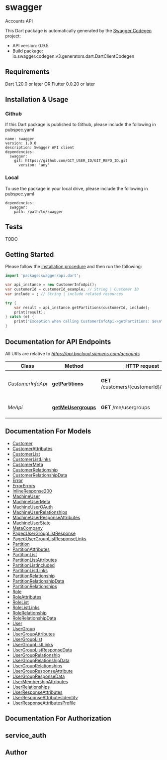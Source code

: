 # swagger
Accounts API 

This Dart package is automatically generated by the [Swagger Codegen](https://github.com/swagger-api/swagger-codegen) project:

- API version: 0.9.5
- Build package: io.swagger.codegen.v3.generators.dart.DartClientCodegen

## Requirements

Dart 1.20.0 or later OR Flutter 0.0.20 or later

## Installation & Usage

### Github
If this Dart package is published to Github, please include the following in pubspec.yaml
```
name: swagger
version: 1.0.0
description: Swagger API client
dependencies:
  swagger:
    git: https://github.com/GIT_USER_ID/GIT_REPO_ID.git
      version: 'any'
```

### Local
To use the package in your local drive, please include the following in pubspec.yaml
```
dependencies:
  swagger:
    path: /path/to/swagger
```

## Tests

TODO

## Getting Started

Please follow the [installation procedure](#installation--usage) and then run the following:

```dart
import 'package:swagger/api.dart';

var api_instance = new CustomerInfoApi();
var customerId = customerId_example; // String | Customer ID
var include = ; // String | include related resources

try {
    var result = api_instance.getPartitions(customerId, include);
    print(result);
} catch (e) {
    print("Exception when calling CustomerInfoApi->getPartitions: $e\n");
}
```

## Documentation for API Endpoints

All URIs are relative to *https://api.bpcloud.siemens.com/accounts*

Class | Method | HTTP request | Description
------------ | ------------- | ------------- | -------------
*CustomerInfoApi* | [**getPartitions**](docs//CustomerInfoApi.md#getpartitions) | **GET** /customers/{customerId}/partitions | List Partitions for Customer
*MeApi* | [**getMeUsergroups**](docs//MeApi.md#getmeusergroups) | **GET** /me/usergroups | Get the usergroups of caller

## Documentation For Models

 - [Customer](docs//Customer.md)
 - [CustomerAttributes](docs//CustomerAttributes.md)
 - [CustomerList](docs//CustomerList.md)
 - [CustomerListLinks](docs//CustomerListLinks.md)
 - [CustomerMeta](docs//CustomerMeta.md)
 - [CustomerRelationship](docs//CustomerRelationship.md)
 - [CustomerRelationshipData](docs//CustomerRelationshipData.md)
 - [Error](docs//Error.md)
 - [ErrorErrors](docs//ErrorErrors.md)
 - [InlineResponse200](docs//InlineResponse200.md)
 - [MachineUser](docs//MachineUser.md)
 - [MachineUserMeta](docs//MachineUserMeta.md)
 - [MachineUserOAuth](docs//MachineUserOAuth.md)
 - [MachineUserRelationships](docs//MachineUserRelationships.md)
 - [MachineUserResponseAttributes](docs//MachineUserResponseAttributes.md)
 - [MachineUserState](docs//MachineUserState.md)
 - [MetaCompany](docs//MetaCompany.md)
 - [PagedUserGroupListResponse](docs//PagedUserGroupListResponse.md)
 - [PagedUserGroupListResponseLinks](docs//PagedUserGroupListResponseLinks.md)
 - [Partition](docs//Partition.md)
 - [PartitionAttributes](docs//PartitionAttributes.md)
 - [PartitionList](docs//PartitionList.md)
 - [PartitionListAttributes](docs//PartitionListAttributes.md)
 - [PartitionListIncluded](docs//PartitionListIncluded.md)
 - [PartitionListLinks](docs//PartitionListLinks.md)
 - [PartitionRelationship](docs//PartitionRelationship.md)
 - [PartitionRelationshipData](docs//PartitionRelationshipData.md)
 - [PartitionRelationships](docs//PartitionRelationships.md)
 - [Role](docs//Role.md)
 - [RoleAttributes](docs//RoleAttributes.md)
 - [RoleList](docs//RoleList.md)
 - [RoleListLinks](docs//RoleListLinks.md)
 - [RoleRelationship](docs//RoleRelationship.md)
 - [RoleRelationshipData](docs//RoleRelationshipData.md)
 - [User](docs//User.md)
 - [UserGroup](docs//UserGroup.md)
 - [UserGroupAttributes](docs//UserGroupAttributes.md)
 - [UserGroupList](docs//UserGroupList.md)
 - [UserGroupListLinks](docs//UserGroupListLinks.md)
 - [UserGroupListResponseData](docs//UserGroupListResponseData.md)
 - [UserGroupRelationship](docs//UserGroupRelationship.md)
 - [UserGroupRelationshipData](docs//UserGroupRelationshipData.md)
 - [UserGroupRelationships](docs//UserGroupRelationships.md)
 - [UserGroupResponseAttribute](docs//UserGroupResponseAttribute.md)
 - [UserGroupResponseData](docs//UserGroupResponseData.md)
 - [UserMembershipAttributes](docs//UserMembershipAttributes.md)
 - [UserRelationships](docs//UserRelationships.md)
 - [UserResponseAttributes](docs//UserResponseAttributes.md)
 - [UserResponseAttributesIdentity](docs//UserResponseAttributesIdentity.md)
 - [UserResponseAttributesProfile](docs//UserResponseAttributesProfile.md)

## Documentation For Authorization


## service_auth



## Author


